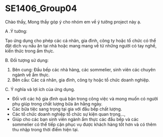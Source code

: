 # SE1406_Group04

Chào thầy,
Mong thầy góp ý cho nhóm em về ý tưởng project này ạ.

A .Ý tưởng: 

  Tạo ứng dụng cho phép các cá nhân, gia đình, công ty hoặc tổ chức có thể đặt dịch vụ nấu ăn tại nhà hoặc mang mang về từ những người có tay nghề, kiến thức trong ẩm thực.

B. Đối tượng sử dụng:

   1. Bên cung: Đầu bếp các nhà hàng, các sommelier, sinh viên các chuyên ngành về ẩm thực.
   2. Bên cầu: Các cá nhân, gia đình, công ty hoặc tổ chức doanh nghiệp.

C. Ý nghĩa và lợi ích của ứng dụng.
  - Đối với các hộ gia đình quá bận trong công việc và mong muốn có người phụ giúp trong chất lượng bữa ăn hằng ngày. 
  - Các bữa tiệc sang trọng tại gia với đầu bếp chất lượng.
  - Các tổ chức doanh nghiệp tổ chức sự kiện quan trọng...,  
  - Giúp cho các bạn sinh viên ngành ẩm thực các đầu bếp và các sommelier có thể tiếp cận phục vụ được khách hàng tốt hơn và có thêm thu nhập trong thời điểm hiện tại.
